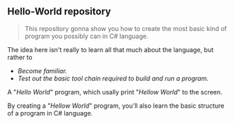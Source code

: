   ## **Hello-World repository**
  
  > This repository gonna show you how to create the most basic kind of program you possibly can in C# language.
  
  The idea here isn't really to learn all that much about the language, but rather to
  * *Become familiar.*
  * *Test out the basic tool chain required to build and run a program.*
  
  A \"*Hello World*\" program, which usally print \"*Hellow World*\" to the screen.
  
  By creating a \"*Hellow World*\" program, you'll also learn the basic structure of a program in C# language.
